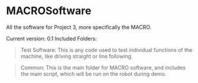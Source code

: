 # MACROSoftware
All the software for Project 3, more specifically the MACRO.

Current version: 0.1
Included Folders:
  > Test Software: This is any code used to test individual functions of the machine, like driving straight or line following.
  
  > Common: This is the main folder for MACRO software, and includes the main script, which will be run on the robot during demo.
